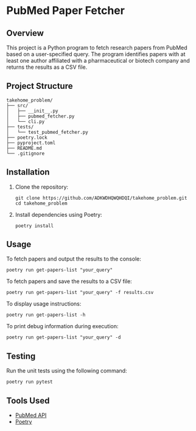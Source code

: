 # PubMed Paper Fetcher

## Overview
This project is a Python program to fetch research papers from PubMed based on a user-specified query. The program identifies papers with at least one author affiliated with a pharmaceutical or biotech company and returns the results as a CSV file.

## Project Structure
```
takehome_problem/
├── src/
│   ├── __init__.py
│   ├── pubmed_fetcher.py
│   └── cli.py
├── tests/
│   └── test_pubmed_fetcher.py
├── poetry.lock
├── pyproject.toml
├── README.md
└── .gitignore
```

## Installation
1. Clone the repository:
    ```
    git clone https://github.com/ADKWDHQWQHDQI/takehome_problem.git
    cd takehome_problem
    ```

2. Install dependencies using Poetry:
    ```
    poetry install
    ```

## Usage
To fetch papers and output the results to the console:
```
poetry run get-papers-list "your_query"
```

To fetch papers and save the results to a CSV file:
```
poetry run get-papers-list "your_query" -f results.csv
```

To display usage instructions:
```
poetry run get-papers-list -h
```

To print debug information during execution:
```
poetry run get-papers-list "your_query" -d
```

## Testing
Run the unit tests using the following command:
```
poetry run pytest
```

## Tools Used
- [PubMed API](https://www.ncbi.nlm.nih.gov/home/develop/api/)
- [Poetry](https://python-poetry.org/)

